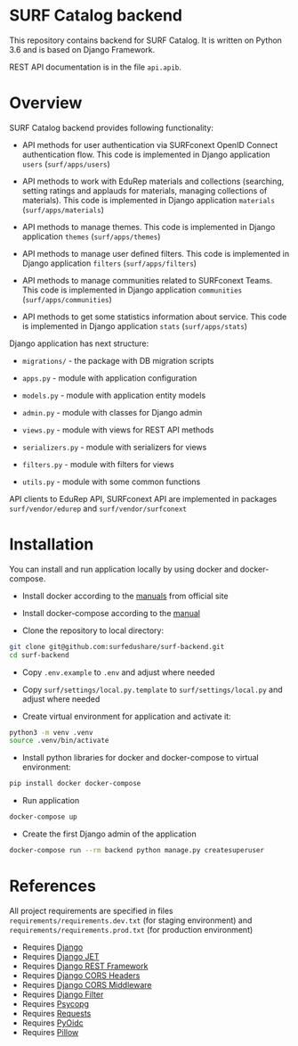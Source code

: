 # SURF Catalog backend

This repository contains backend for SURF Catalog. It is written on
Python 3.6 and is based on Django Framework.

REST API documentation is in the file `api.apib`.

# Overview

SURF Catalog backend provides following functionality:

* API methods for user authentication via SURFconext OpenID Connect
authentication flow. This code is implemented in Django
application `users` (`surf/apps/users`)

* API methods to work with EduRep materials and collections (searching,
setting ratings and applauds for materials, managing collections of
materials). This code is implemented in Django application `materials`
(`surf/apps/materials`)

* API methods to manage themes. This code is implemented in Django
application `themes` (`surf/apps/themes`)

* API methods to manage user defined filters. This code is implemented
in Django application `filters` (`surf/apps/filters`)

* API methods to manage communities related to SURFconext Teams.
This code is implemented in Django application `communities`
(`surf/apps/communities`)

* API methods to get some statistics information about service.
This code is implemented in Django application `stats`
(`surf/apps/stats`)

Django application has next structure:

* `migrations/` - the package with DB migration scripts

* `apps.py` - module with application configuration

* `models.py` - module with application entity models

* `admin.py` - module with classes for Django admin

* `views.py` - module with views for REST API methods

* `serializers.py` - module with serializers for views

* `filters.py` - module with filters for views

* `utils.py` - module with some common functions

API clients to EduRep API, SURFconext API are implemented in packages
`surf/vendor/edurep` and `surf/vendor/surfconext`

# Installation

You can install and run application locally by using docker
and docker-compose.

* Install docker according to the
[manuals](https://docs.docker.com/install/overview/) from official site

* Install docker-compose according to the
[manual](https://docs.docker.com/compose/install/#install-compose)

* Clone the repository to local directory:

```sh
git clone git@github.com:surfedushare/surf-backend.git
cd surf-backend
```

* Copy ``.env.example`` to ``.env`` and adjust where needed

* Copy ``surf/settings/local.py.template`` to ``surf/settings/local.py`` and adjust where needed

* Create virtual environment for application and activate it:

```sh
python3 -m venv .venv
source .venv/bin/activate
```

* Install python libraries for docker and docker-compose to virtual
environment:

```sh
pip install docker docker-compose
```

* Run application

```sh
docker-compose up
```

* Create the first Django admin of the application

```sh
docker-compose run --rm backend python manage.py createsuperuser
```

# References

All project requirements are specified in files
`requirements/requirements.dev.txt` (for staging environment) and
`requirements/requirements.prod.txt` (for production environment)

* Requires [Django](https://www.djangoproject.com/)
* Requires [Django JET](https://github.com/geex-arts/django-jet)
* Requires [Django REST Framework](http://www.django-rest-framework.org/)
* Requires [Django CORS Headers](https://github.com/ottoyiu/django-cors-headers)
* Requires [Django CORS Middleware](https://github.com/zestedesavoir/django-cors-middleware/)
* Requires [Django Filter](https://github.com/carltongibson/django-filter/)
* Requires [Psycopg](http://initd.org/psycopg/)
* Requires [Requests](https://github.com/requests/requests)
* Requires [PyOidc](https://github.com/rohe/pyoidc)
* Requires [Pillow](https://github.com/python-pillow/Pillow)
